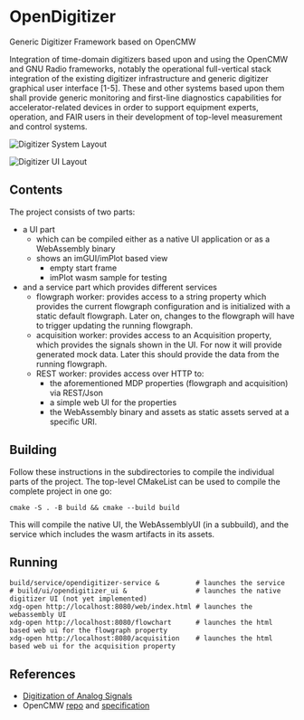 # OpenDigitizer

Generic Digitizer Framework based on OpenCMW

Integration of time-domain digitizers based upon and using the OpenCMW and GNU Radio frameworks, notably the
operational full-vertical stack integration of the existing digitizer infrastructure and generic digitizer
graphical user interface [1-5]. These and other systems based upon them shall provide generic
monitoring and first-line diagnostics capabilities for accelerator-related devices in order to support
equipment experts, operation, and FAIR users in their development of top-level measurement and control systems.

![Digitizer System Layout](./doc/Digitizer_System_Layout.png)

![Digitizer UI Layout](./doc/Digitizer_System_Layout_UI.png)

## Contents

The project consists of two parts:
- a UI part
  - which can be compiled either as a native UI application or as a WebAssembly binary
  - shows an imGUI/imPlot based view
    - empty start frame
    - imPlot wasm sample for testing
- and a service part which provides different services
  - flowgraph worker: provides access to a string property which provides the current flowgraph configuration and is
    initialized with a static default flowgraph.
    Later on, changes to the flowgraph will have to trigger updating the running flowgraph.
  - acquisition worker: provides access to an Acquisition property, which provides the signals shown in the UI. For now
    it will provide generated mock data.
    Later this should provide the data from the running flowgraph.
  - REST worker: provides access over HTTP to:
    - the aforementioned MDP properties (flowgraph and acquisition) via REST/Json
    - a simple web UI for the properties
    - the WebAssembly binary and assets as static assets served at a specific URI.

## Building

Follow these instructions in the subdirectories to compile the individual parts of the project.
The top-level CMakeList can be used to compile the complete project in one go:

```shell
cmake -S . -B build && cmake --build build
```

This will compile the native UI, the WebAssemblyUI (in a subbuild), and the service which includes the wasm artifacts in its
assets.

## Running

```shell
build/service/opendigitizer-service &         # launches the service
# build/ui/opendigitizer_ui &                 # launches the native digitizer UI (not yet implemented)
xdg-open http://localhost:8080/web/index.html # launches the webassembly UI
xdg-open http://localhost:8080/flowchart      # launches the html based web ui for the flowgraph property
xdg-open http://localhost:8080/acquisition    # launches the html based web ui for the acquisition property
```

## References
- [Digitization of Analog Signals](https://edms.cern.ch/document/1823376/1)
- OpenCMW [repo](https://github.com/fair-acc/opencmw-cpp/) and [specification](https://edms.cern.ch/document/2444348/1)
